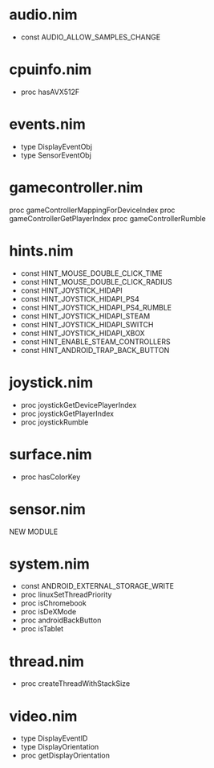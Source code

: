 audio.nim
=========
* const AUDIO_ALLOW_SAMPLES_CHANGE

cpuinfo.nim
===========
* proc hasAVX512F

events.nim
==========
* type DisplayEventObj
* type SensorEventObj

gamecontroller.nim
==================
proc gameControllerMappingForDeviceIndex
proc gameControllerGetPlayerIndex
proc gameControllerRumble

hints.nim
=========
* const HINT_MOUSE_DOUBLE_CLICK_TIME
* const HINT_MOUSE_DOUBLE_CLICK_RADIUS
* const HINT_JOYSTICK_HIDAPI
* const HINT_JOYSTICK_HIDAPI_PS4
* const HINT_JOYSTICK_HIDAPI_PS4_RUMBLE
* const HINT_JOYSTICK_HIDAPI_STEAM
* const HINT_JOYSTICK_HIDAPI_SWITCH
* const HINT_JOYSTICK_HIDAPI_XBOX
* const HINT_ENABLE_STEAM_CONTROLLERS
* const HINT_ANDROID_TRAP_BACK_BUTTON

joystick.nim
============
* proc joystickGetDevicePlayerIndex
* proc joystickGetPlayerIndex
* proc joystickRumble

surface.nim
===========
* proc hasColorKey

sensor.nim
==========
NEW MODULE

system.nim
==========
* const ANDROID_EXTERNAL_STORAGE_WRITE
* proc linuxSetThreadPriority
* proc isChromebook
* proc isDeXMode
* proc androidBackButton
* proc isTablet

thread.nim
==========
* proc createThreadWithStackSize

video.nim
=========
* type DisplayEventID
* type DisplayOrientation
* proc getDisplayOrientation


